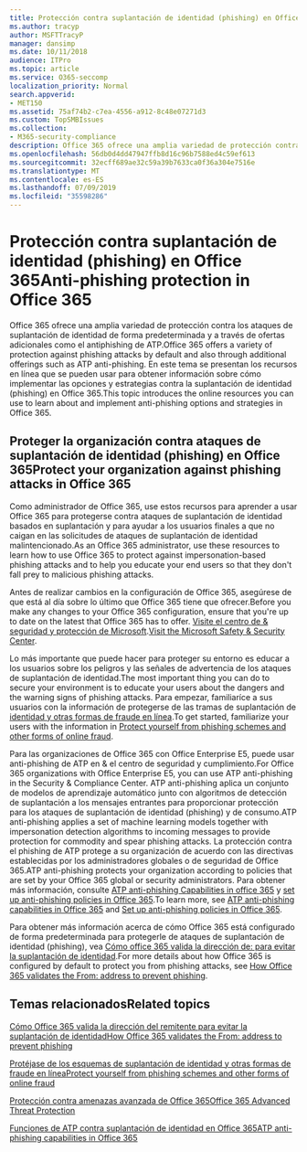 ```yaml
---
title: Protección contra suplantación de identidad (phishing) en Office 365
ms.author: tracyp
author: MSFTTracyP
manager: dansimp
ms.date: 10/11/2018
audience: ITPro
ms.topic: article
ms.service: O365-seccomp
localization_priority: Normal
search.appverid:
- MET150
ms.assetid: 75af74b2-c7ea-4556-a912-8c48e07271d3
ms.custom: TopSMBIssues
ms.collection:
- M365-security-compliance
description: Office 365 ofrece una amplia variedad de protección contra los ataques de suplantación de identidad de forma predeterminada y a través de ofertas adicionales como el antiphishing de ATP. En este tema se presentan los recursos en línea que se pueden usar para obtener información sobre cómo implementar las opciones y estrategias contra la suplantación de identidad (phishing) en Office 365.
ms.openlocfilehash: 56db0d4dd47947ffb8d16c96b7588ed4c59ef613
ms.sourcegitcommit: 32ecff689ae32c59a39b7633ca0f36a304e7516e
ms.translationtype: MT
ms.contentlocale: es-ES
ms.lasthandoff: 07/09/2019
ms.locfileid: "35598286"
---
```

# <a name="anti-phishing-protection-in-office-365"></a><span data-ttu-id="4799e-104">Protección contra suplantación de identidad (phishing) en Office 365</span><span class="sxs-lookup"><span data-stu-id="4799e-104">Anti-phishing protection in Office 365</span></span>

<span data-ttu-id="4799e-105">Office 365 ofrece una amplia variedad de protección contra los ataques de suplantación de identidad de forma predeterminada y a través de ofertas adicionales como el antiphishing de ATP.</span><span class="sxs-lookup"><span data-stu-id="4799e-105">Office 365 offers a variety of protection against phishing attacks by default and also through additional offerings such as ATP anti-phishing.</span></span> <span data-ttu-id="4799e-106">En este tema se presentan los recursos en línea que se pueden usar para obtener información sobre cómo implementar las opciones y estrategias contra la suplantación de identidad (phishing) en Office 365.</span><span class="sxs-lookup"><span data-stu-id="4799e-106">This topic introduces the online resources you can use to learn about and implement anti-phishing options and strategies in Office 365.</span></span>
  
## <a name="protect-your-organization-against-phishing-attacks-in-office-365"></a><span data-ttu-id="4799e-107">Proteger la organización contra ataques de suplantación de identidad (phishing) en Office 365</span><span class="sxs-lookup"><span data-stu-id="4799e-107">Protect your organization against phishing attacks in Office 365</span></span>

<span data-ttu-id="4799e-108">Como administrador de Office 365, use estos recursos para aprender a usar Office 365 para protegerse contra ataques de suplantación de identidad basados en suplantación y para ayudar a los usuarios finales a que no caigan en las solicitudes de ataques de suplantación de identidad malintencionado.</span><span class="sxs-lookup"><span data-stu-id="4799e-108">As an Office 365 administrator, use these resources to learn how to use Office 365 to protect against impersonation-based phishing attacks and to help you educate your end users so that they don't fall prey to malicious phishing attacks.</span></span>
  
<span data-ttu-id="4799e-109">Antes de realizar cambios en la configuración de Office 365, asegúrese de que está al día sobre lo último que Office 365 tiene que ofrecer.</span><span class="sxs-lookup"><span data-stu-id="4799e-109">Before you make any changes to your Office 365 configuration, ensure that you're up to date on the latest that Office 365 has to offer.</span></span> <span data-ttu-id="4799e-110">[Visite el centro de &amp; seguridad y protección de Microsoft](https://www.microsoft.com/security/default.aspx).</span><span class="sxs-lookup"><span data-stu-id="4799e-110">[Visit the Microsoft Safety &amp; Security Center](https://www.microsoft.com/security/default.aspx).</span></span>
  
<span data-ttu-id="4799e-111">Lo más importante que puede hacer para proteger su entorno es educar a los usuarios sobre los peligros y las señales de advertencia de los ataques de suplantación de identidad.</span><span class="sxs-lookup"><span data-stu-id="4799e-111">The most important thing you can do to secure your environment is to educate your users about the dangers and the warning signs of phishing attacks.</span></span> <span data-ttu-id="4799e-112">Para empezar, familiaríce a sus usuarios con la información de protegerse de las tramas de suplantación de [identidad y otras formas de fraude en línea](https://support.office.com/article/f84750b4-2f2c-46c3-89f6-e65f7f8c3546).</span><span class="sxs-lookup"><span data-stu-id="4799e-112">To get started, familiarize your users with the information in [Protect yourself from phishing schemes and other forms of online fraud](https://support.office.com/article/f84750b4-2f2c-46c3-89f6-e65f7f8c3546).</span></span>
  
<span data-ttu-id="4799e-113">Para las organizaciones de Office 365 con Office Enterprise E5, puede usar anti-phishing de ATP en &amp; el centro de seguridad y cumplimiento.</span><span class="sxs-lookup"><span data-stu-id="4799e-113">For Office 365 organizations with Office Enterprise E5, you can use ATP anti-phishing in the Security &amp; Compliance Center.</span></span> <span data-ttu-id="4799e-114">ATP anti-phishing aplica un conjunto de modelos de aprendizaje automático junto con algoritmos de detección de suplantación a los mensajes entrantes para proporcionar protección para los ataques de suplantación de identidad (phishing) y de consumo.</span><span class="sxs-lookup"><span data-stu-id="4799e-114">ATP anti-phishing applies a set of machine learning models together with impersonation detection algorithms to incoming messages to provide protection for commodity and spear phishing attacks.</span></span> <span data-ttu-id="4799e-115">La protección contra el phishing de ATP protege a su organización de acuerdo con las directivas establecidas por los administradores globales o de seguridad de Office 365.</span><span class="sxs-lookup"><span data-stu-id="4799e-115">ATP anti-phishing protects your organization according to policies that are set by your Office 365 global or security administrators.</span></span> <span data-ttu-id="4799e-116">Para obtener más información, consulte [ATP anti-phishing Capabilities in office 365](atp-anti-phishing.md) y [set up anti-phishing policies in Office 365](set-up-anti-phishing-policies.md).</span><span class="sxs-lookup"><span data-stu-id="4799e-116">To learn more, see [ATP anti-phishing capabilities in Office 365](atp-anti-phishing.md) and [Set up anti-phishing policies in Office 365](set-up-anti-phishing-policies.md).</span></span>
  
<span data-ttu-id="4799e-117">Para obtener más información acerca de cómo Office 365 está configurado de forma predeterminada para protegerle de ataques de suplantación de identidad (phishing), vea [Cómo office 365 valida la dirección de: para evitar la suplantación de identidad](how-office-365-validates-the-from-address.md).</span><span class="sxs-lookup"><span data-stu-id="4799e-117">For more details about how Office 365 is configured by default to protect you from phishing attacks, see [How Office 365 validates the From: address to prevent phishing](how-office-365-validates-the-from-address.md).</span></span>
  
## <a name="related-topics"></a><span data-ttu-id="4799e-118">Temas relacionados</span><span class="sxs-lookup"><span data-stu-id="4799e-118">Related topics</span></span>

[<span data-ttu-id="4799e-119">Cómo Office 365 valida la dirección del remitente para evitar la suplantación de identidad</span><span class="sxs-lookup"><span data-stu-id="4799e-119">How Office 365 validates the From: address to prevent phishing</span></span>](how-office-365-validates-the-from-address.md)
  
[<span data-ttu-id="4799e-120">Protéjase de los esquemas de suplantación de identidad y otras formas de fraude en línea</span><span class="sxs-lookup"><span data-stu-id="4799e-120">Protect yourself from phishing schemes and other forms of online fraud</span></span>](https://support.office.com/article/f84750b4-2f2c-46c3-89f6-e65f7f8c3546)
  
[<span data-ttu-id="4799e-121">Protección contra amenazas avanzada de Office 365</span><span class="sxs-lookup"><span data-stu-id="4799e-121">Office 365 Advanced Threat Protection</span></span>](office-365-atp.md)
  
[<span data-ttu-id="4799e-122">Funciones de ATP contra suplantación de identidad en Office 365</span><span class="sxs-lookup"><span data-stu-id="4799e-122">ATP anti-phishing capabilities in Office 365</span></span>](atp-anti-phishing.md)
  

